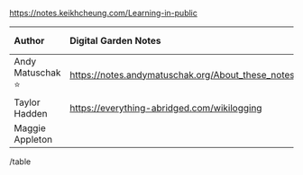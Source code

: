 

https://notes.keikhcheung.com/Learning-in-public



| Author            | Digital Garden Notes                              | Built with   | Twitter 🐦      |
|:----------------- |:------------------------------------------------- |:------------ |:--------------- |
| Andy Matuschak ⭐ | https://notes.andymatuschak.org/About_these_notes | Custom build | @andy_matuschak |
| Taylor Hadden     | https://everything-abridged.com/wikilogging       | Custom build | @Cptn_ChillPill |
| Maggie Appleton   |                                                   |              |                 |


/table

